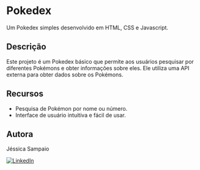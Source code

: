 # Pokedex

Um Pokedex simples desenvolvido em HTML, CSS e Javascript.

## Descrição

Este projeto é um Pokedex básico que permite aos usuários pesquisar por diferentes Pokémons e obter informações sobre eles. Ele utiliza uma API externa para obter dados sobre os Pokémons.

## Recursos

- Pesquisa de Pokémon por nome ou número.
- Interface de usuário intuitiva e fácil de usar.

## Autora
Jéssica Sampaio

[![LinkedIn](https://img.shields.io/badge/-LinkedIn-0077B5?style=flat-square&logo=linkedin&logoColor=white)](https://www.linkedin.com/in/jessicasamppaio)
